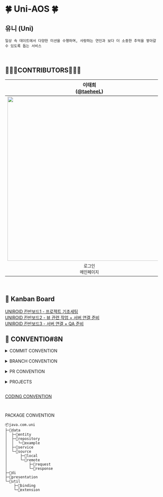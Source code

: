 # 🍀 Uni-AOS 🍀

## 유니 (Uni)

```
일상 속 데이트에서 다양한 미션을 수행하며, 사랑하는 연인과 보다 더 소중한 추억을 쌓아갈 수 있도록 돕는 서비스
```
<br>

## 🧑🏻‍💻CONTRIBUTORS🧑🏻‍💻
| 이태희<br/>([@taeheeL](https://github.com/taeheeL)) | 이동기<br/>([@rkdmf1026](https://github.com/rkdmf1026)) | 이준희<br/>([@l2zh](https://github.com/l2zh)) | 김수빈<br/>([@sub101](https://github.com/sub101)) |
| :---: | :---: | :---: | :---: |
| <img width="540"  src="https://github.com/sub101/Study-Kotlin/assets/58244158/25713f24-e44e-4562-93b0-6c604eb056e2"/> | <img width="540"  src="https://github.com/sub101/Study-Kotlin/assets/58244158/e34ed735-e4d1-49d0-952f-71d2b8d0dfbf"/> | <img width="540"  src="https://github.com/sub101/Study-Kotlin/assets/58244158/7685e517-061d-457f-bd6e-6fd5aa360450"/> |<img width="540"  src="https://github.com/sub101/Study-Kotlin/assets/58244158/7344941f-c9c0-465d-9259-15a1fd1550e8"/> |
| `로그인`<br/>`메인페이지` | `한판 승부 페이지`<br/>`장기 승부 페이지` | `히스토리 페이지` | `소원권 페이지`|
<br>

## 📅 Kanban Board
[UNIROID 칸반보드1 - 프로젝트 기초세팅](https://github.com/orgs/U-is-Ni-in-Korea/projects/1)  
[UNIROID 칸반보드2 - 뷰 관련 작업 + 서버 연결 준비](https://github.com/orgs/U-is-Ni-in-Korea/projects/2)  
[UNIROID 칸반보드3 - 서버 연결 + QA 준비](https://github.com/orgs/U-is-Ni-in-Korea/projects/4)
<br>

## 📝 CONVENTIO#8N
<details>
<summary>COMMIT CONVENTION</summary>
<div markdown="1">
<br>

```
#이슈번호 / 한국말 또는 영어로 알아볼 수 있게
```

</div>
</details>

<br>

<details>
<summary>BRANCH CONVENTION</summary>
<div markdown="1">
<br>

- **main** : 배포시 사용할 브랜치
- **develop** : feature 브랜치가 합쳐진 브랜치, 가장 완벽하고 최신의 코드가 있어야함
- **feature** : 구현할 이슈를 만들고 해당 작업을 추가, 구현, 개선하는 브랜치
```
feature/{#이슈번호}-이슈내용
```
<br>

</div>
</details>

<br>


<details>
<summary>PR CONVENTION</summary>
<div markdown="1">
<br>

```
템플릿 사용하고, 시연 영상이나 캡쳐본 필수 첨부!!  
적절한 라벨 사용으로 네이밍 대체  
```
```
Approve 2개 이상이어야 merge 가능!!
되도록이면 PR 올라온 당일에 코드리뷰 달아주기!!
```
</div>
</details>
<br>


<details>
<summary>PROJECTS</summary>
<div markdown="1">
<br>

```
To do
- 이슈를 추가할 때 프로젝트를 선택하고 생성하면 자동으로  To-do 안에 들어간다. 

In Progress
- PR을 만들면 자동으로 추가된다.  

Done
- 이슈, PR이 닫히면 자동으로 추가된다.  
```

</div>
</details>
<br>

[CODING CONVENTION](https://trite-squirrel-6ef.notion.site/7c8e55041b0e437cb96827632e2d2217?v=9ff52f8daead49a9a5f1bc880c40aa01)

<br>

PACKAGE CONVENTION

```
📦java.com.uni
├─📂data
│  ├─📂entity
│  ├─📂repository
│  │  └─📂example
│  ├─📂service
│  └─📂source
│      ├─📂local
│      └─📂remote
│          ├─📂request
│          └─📂response
├─📂di
├─📂presentation
└─📂util
    ├─📂binding
    └─📂extension
```
<br>
